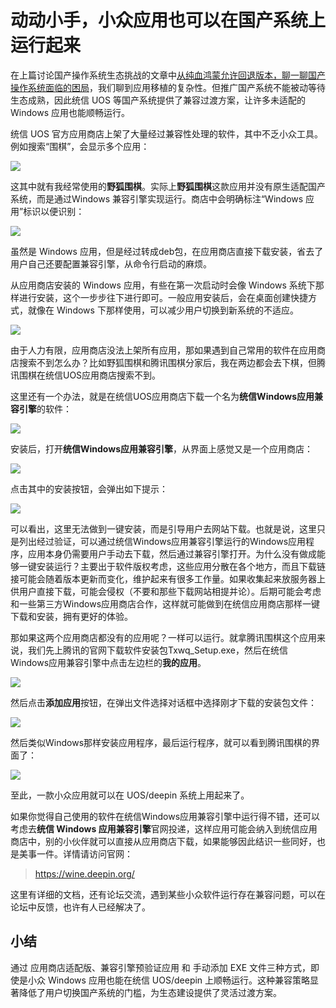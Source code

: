# 动动小手，小众应用也可以在国产系统上运行起来

在上篇讨论国产操作系统生态挑战的文章中[从纯血鸿蒙允许回退版本，聊一聊国产操作系统面临的困局](https://mp.weixin.qq.com/s/dcTbuD3r02fpvW81F5SghA)，我们聊到应用移植的复杂性。但推广国产系统不能被动等待生态成熟，因此统信 UOS 等国产系统提供了​​兼容过渡方案​​，让许多未适配的 Windows 应用也能顺畅运行。

统信 UOS 官方应用商店上架了大量经过兼容性处理的软件，其中不乏小众工具。例如搜索“围棋”，会显示多个应用：

![](https://raw.githubusercontent.com/mogoweb/mywritings/master/book_wechat/2025/202508/images/using_wine_01.png)

这其中就有我经常使用的**野狐围棋**。实际上**野狐围棋**这款应用并没有原生适配国产系统，而是通过 ​​Windows 兼容引擎​​实现运行。商店中会明确标注“Windows 应用”标识以便识别：

![](https://raw.githubusercontent.com/mogoweb/mywritings/master/book_wechat/2025/202508/images/using_wine_02.png)

虽然是 Windows 应用，但是经过转成deb包，在应用商店直接下载安装，省去了用户自己还要配置兼容引擎，从命令行启动的麻烦。

从应用商店安装的 Windows 应用，有些在第一次启动时会像 Windows 系统下那样进行安装，这个一步步往下进行即可。一般应用安装后，会在桌面创建快捷方式，就像在 Windows 下那样使用，可以减少用户切换到新系统的不适应。

![](https://raw.githubusercontent.com/mogoweb/mywritings/master/book_wechat/2025/202508/images/using_wine_03.png)

由于人力有限，应用商店没法上架所有应用，那如果遇到自己常用的软件在应用商店搜索不到怎么办？比如野狐围棋和腾讯围棋分家后，我在两边都会去下棋，但腾讯围棋在统信UOS应用商店搜索不到。

这里还有一个办法，就是在统信UOS应用商店下载一个名为**统信Windows应用兼容引擎**的软件：

![](https://raw.githubusercontent.com/mogoweb/mywritings/master/book_wechat/2025/202508/images/using_wine_04.png)

安装后，打开**统信Windows应用兼容引擎**，从界面上感觉又是一个应用商店：

![](https://raw.githubusercontent.com/mogoweb/mywritings/master/book_wechat/2025/202508/images/using_wine_05.png)

点击其中的安装按钮，会弹出如下提示：

![](https://raw.githubusercontent.com/mogoweb/mywritings/master/book_wechat/2025/202508/images/using_wine_06.png)

可以看出，这里无法做到一键安装，而是引导用户去网站下载。也就是说，这里只是列出经过验证，可以通过统信Windows应用兼容引擎运行的Windows应用程序，应用本身仍需要用户手动去下载，然后通过兼容引擎打开。为什么没有做成能够一键安装运行？主要出于软件版权考虑，这些应用分散在各个地方，而且下载链接可能会随着版本更新而变化，维护起来有很多工作量。如果收集起来放服务器上供用户直接下载，可能会侵权（不要和那些下载网站相提并论）。后期可能会考虑和一些第三方Windows应用商店合作，这样就可能做到在统信应用商店那样一键下载和安装，拥有更好的体验。

那如果这两个应用商店都没有的应用呢？一样可以运行。就拿腾讯围棋这个应用来说，我们先上腾讯的官网下载软件安装包Txwq_Setup.exe，然后在统信Windows应用兼容引擎中点击左边栏的**我的应用**。

![](https://raw.githubusercontent.com/mogoweb/mywritings/master/book_wechat/2025/202508/images/using_wine_07.png)

然后点击**添加应用**按钮，在弹出文件选择对话框中选择刚才下载的安装包文件：

![](https://raw.githubusercontent.com/mogoweb/mywritings/master/book_wechat/2025/202508/images/using_wine_08.png)

然后类似Windows那样安装应用程序，最后运行程序，就可以看到腾讯围棋的界面了：

![](https://raw.githubusercontent.com/mogoweb/mywritings/master/book_wechat/2025/202508/images/using_wine_09.png)

至此，一款小众应用就可以在 UOS/deepin 系统上用起来了。

如果你觉得自己使用的软件在统信Windows应用兼容引擎中运行得不错，还可以考虑去**统信 Windows 应用兼容引擎**官网投递，这样应用可能会纳入到统信应用商店中，别的小伙伴就可以直接从应用商店下载，如果能够因此结识一些同好，也是美事一件。详情请访问官网：

> https://wine.deepin.org/

这里有详细的文档，还有论坛交流，遇到某些小众软件运行存在兼容问题，可以在论坛中反馈，也许有人已经解决了。

## 小结

通过 ​​应用商店适配版​​、​​兼容引擎预验证应用​​ 和 ​​手动添加 EXE 文件​​ 三种方式，即使是小众 Windows 应用也能在统信 UOS/deepin 上顺畅运行。这种兼容策略显著降低了用户切换国产系统的门槛，为生态建设提供了灵活过渡方案。
